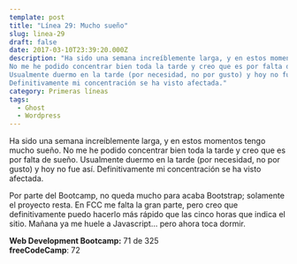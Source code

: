```yaml
---
template: post
title: "Línea 29: Mucho sueño"
slug: linea-29
draft: false
date: 2017-03-10T23:39:20.000Z
description: "Ha sido una semana increíblemente larga, y en estos momentos tengo mucho sueño.
No me he podido concentrar bien toda la tarde y creo que es por falta de sueño.
Usualmente duermo en la tarde (por necesidad, no por gusto) y hoy no fue así.
Definitivamente mi concentración se ha visto afectada."
category: Primeras líneas
tags:
  - Ghost
  - Wordpress
---
```

Ha sido una semana increíblemente larga, y en estos momentos tengo mucho sueño. No me he podido concentrar bien toda la tarde y creo que es por falta de sueño. Usualmente duermo en la tarde (por necesidad, no por gusto) y hoy no fue así. Definitivamente mi concentración se ha visto afectada.

 Por parte del Bootcamp, no queda mucho para acaba Bootstrap; solamente el proyecto resta. En FCC me falta la gran parte, pero creo que definitivamente puedo hacerlo más rápido que las cinco horas que indica el sitio. Mañana ya me huele a Javascript… pero ahora toca dormir.

 **Web Development Bootcamp:** 71 de 325  
 **freeCodeCamp**: 72

 